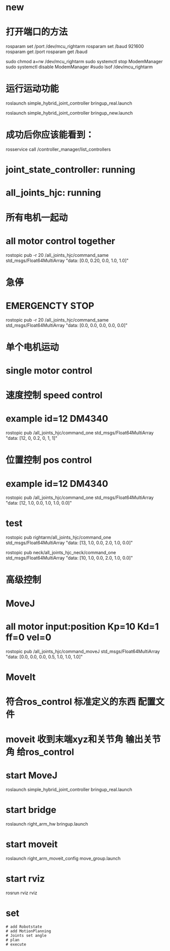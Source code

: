 
# new
# 打开端口的方法
rosparam set /port /dev/mcu_rightarm
rosparam set /baud 921600
rosparam get /port
rosparam get /baud

sudo chmod a+rw /dev/mcu_rightarm
sudo systemctl stop ModemManager
sudo systemctl disable ModemManager
#sudo lsof /dev/mcu_rightarm


# 运行运动功能
roslaunch simple_hybrid_joint_controller bringup_real.launch


roslaunch simple_hybrid_joint_controller bringup_new.launch

# 成功后你应该能看到：
rosservice call /controller_manager/list_controllers
# joint_state_controller: running
# all_joints_hjc:        running

# 所有电机一起动
# all motor control together
rostopic pub -r 20 /all_joints_hjc/command_same std_msgs/Float64MultiArray "data: [0.0, 0.20, 0.0, 1.0, 1.0]"

# 急停
# EMERGENCTY STOP
rostopic pub -r 20 /all_joints_hjc/command_same std_msgs/Float64MultiArray "data: [0.0, 0.0, 0.0, 0.0, 0.0]"

# 单个电机运动
# single motor control

# 速度控制 speed control
# example id=12 DM4340
rostopic pub /all_joints_hjc/command_one std_msgs/Float64MultiArray "data: [12, 0, 0.2, 0, 1, 1]"

# 位置控制 pos control
# example id=12 DM4340
rostopic pub /all_joints_hjc/command_one std_msgs/Float64MultiArray "data: [12, 1.0, 0.0, 1.0, 1.0, 0.0]"


# test
rostopic pub rightarm/all_joints_hjc/command_one std_msgs/Float64MultiArray "data: [13, 1.0, 0.0, 2.0, 1.0, 0.0]"

rostopic pub neck/all_joints_hjc_neck/command_one std_msgs/Float64MultiArray "data: [10, 1.0, 0.0, 2.0, 1.0, 0.0]"

# 高级控制
# MoveJ 
# all motor input:position Kp=10 Kd=1 ff=0 vel=0
rostopic pub /all_joints_hjc/command_moveJ std_msgs/Float64MultiArray "data: [0.0, 0.0, 0.0, 0.5, 1.0, 1.0, 1.0]"

# MoveIt
# 符合ros_control 标准定义的东西 配置文件
# moveit  收到末端xyz和关节角 输出关节角 给ros_control  

# start MoveJ
roslaunch simple_hybrid_joint_controller bringup_real.launch 

# start bridge
roslaunch right_arm_hw bringup.launch 

# start moveit
roslaunch right_arm_moveit_config move_group.launch

# start rviz
rosrun rviz rviz

# set
    # add Robotstate
    # add MotionPlanning
    # Joints set angle
    # plan
    # execute



 


